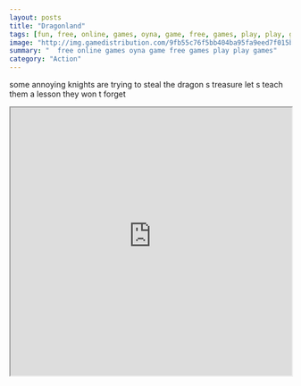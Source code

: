 ```yaml
---
layout: posts
title: "Dragonland"
tags: [fun, free, online, games, oyna, game, free, games, play, play, games]
image: "http://img.gamedistribution.com/9fb55c76f5bb404ba95fa9eed7f015b0.jpg"
summary: "  free online games oyna game free games play play games"
category: "Action"
---
```


some annoying knights are trying to steal the dragon s treasure let s teach them a lesson they won t forget

<iframe width="100%" height="480px;" src="http://html5.gamedistribution.com/9fb55c76f5bb404ba95fa9eed7f015b0/"></iframe>